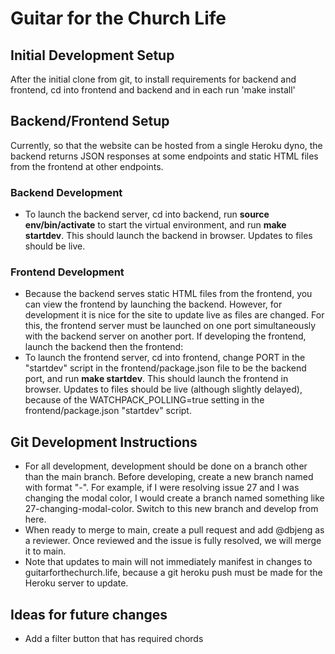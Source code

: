 # Guitar for the Church Life
## Initial Development Setup
After the initial clone from git, to install requirements for backend and frontend, cd into
frontend and backend and in each run 'make install'

## Backend/Frontend Setup
Currently, so that the website can be hosted from a single Heroku dyno, the backend returns
JSON responses at some endpoints and static HTML files from the frontend at other endpoints.

### Backend Development
- To launch the backend server, cd into backend, run **source env/bin/activate** to start the 
  virtual environment, and run **make startdev**. This should launch the backend in browser. 
  Updates to files should be live.

### Frontend Development
- Because the backend serves static HTML files from the frontend, you can view the frontend by
  launching the backend. However, for development it is nice for the site to update live as files
  are changed. For this, the frontend server must be launched on one port simultaneously with the
  backend server on another port. If developing the frontend, launch the backend then the frontend:
- To launch the frontend server, cd into frontend, change PORT in the "startdev" script in the 
  frontend/package.json file to be the backend port, and run **make startdev**. This should launch 
  the frontend in browser. Updates to files should be live (although slightly delayed), because
  of the WATCHPACK_POLLING=true setting in the frontend/package.json "startdev" script.

## Git Development Instructions
- For all development, development should be done on a branch other than the main branch.
  Before developing, create a new branch named with format "<issue number>-<issue topic>". For
  example, if I were resolving issue 27 and I was changing the modal color, I would create a branch
  named something like 27-changing-modal-color. Switch to this new branch and develop from here.
- When ready to merge to main, create a pull request and add @dbjeng as a reviewer.
  Once reviewed and the issue is fully resolved, we will merge it to main.
- Note that updates to main will not immediately manifest in changes to guitarforthechurch.life,
  because a git heroku push must be made for the Heroku server to update.

## Ideas for future changes
- Add a filter button that has required chords